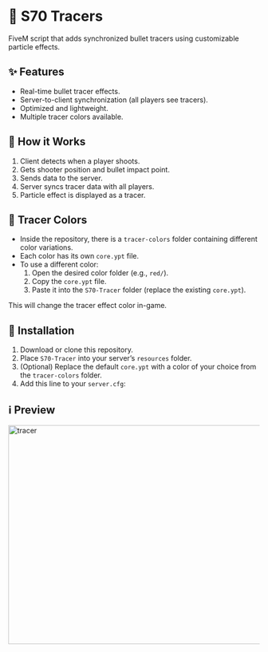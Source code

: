 # 🔫 S70 Tracers

FiveM script that adds synchronized bullet tracers using customizable particle effects.

## ✨ Features
- Real-time bullet tracer effects.  
- Server-to-client synchronization (all players see tracers).  
- Optimized and lightweight.  
- Multiple tracer colors available.  

## 📂 How it Works
1. Client detects when a player shoots.  
2. Gets shooter position and bullet impact point.  
3. Sends data to the server.  
4. Server syncs tracer data with all players.  
5. Particle effect is displayed as a tracer.  

## 🎨 Tracer Colors
- Inside the repository, there is a `tracer-colors` folder containing different color variations.  
- Each color has its own `core.ypt` file.  
- To use a different color:  
  1. Open the desired color folder (e.g., `red/`).  
  2. Copy the `core.ypt` file.  
  3. Paste it into the `S70-Tracer` folder (replace the existing `core.ypt`).  

This will change the tracer effect color in-game.

## 🚀 Installation
1. Download or clone this repository.  
2. Place `S70-Tracer` into your server’s `resources` folder.  
3. (Optional) Replace the default `core.ypt` with a color of your choice from the `tracer-colors` folder.  
4. Add this line to your `server.cfg`:  


## ℹ️ Preview
<img width="819" height="439" alt="tracer" src="https://github.com/user-attachments/assets/caa29878-0b95-4f43-981d-db5d50928ec5" />

